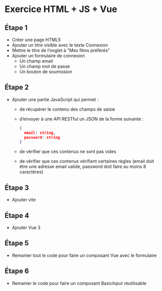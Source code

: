 # Exercice HTML + JS + Vue

## Étape 1

- Créer une page HTML5
- Ajouter un titre visible avec le texte Connexion
- Mettre le titre de l’onglet à "Mes films préférés"
- Ajouter un formulaire de connexion
  - Un champ email
  - Un champ mot de passe
  - Un bouton de soumission

## Étape 2

- Ajouter une partie JavaScript qui permet :
  - de récupérer le contenu des champs de saisie
  - d’envoyer à une API RESTful un JSON de la forme suivante :

    ```json
    {
      email: string,
      password: string
    }
    ```

  - de vérifier que ces contenus ne sont pas vides
  - de vérifier que ces contenus vérifient certaines règles (email doit être une adresse email valide, password doit faire au moins 8 caractères)

## Étape 3

- Ajouter vite

## Étape 4

- Ajouter Vue 3

## Étape 5

- Remanier tout le code pour faire un composant Vue avec le formulaire

## Étape 6

- Remanier le code pour faire un composant BasicInput réutilisable
